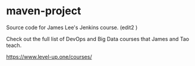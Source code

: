 # maven-project
Source code for James Lee's Jenkins course. (edit2 ) 

Check out the full list of DevOps and Big Data courses that James and Tao teach.

https://www.level-up.one/courses/
